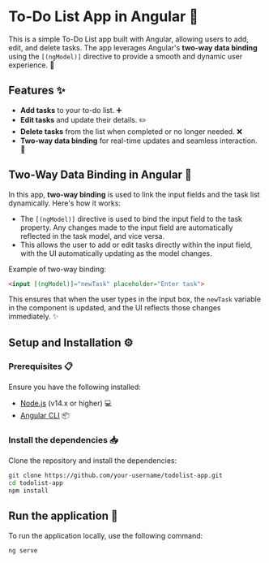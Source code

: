 # To-Do List App in Angular 📝

This is a simple To-Do List app built with Angular, allowing users to add, edit, and delete tasks. The app leverages Angular's **two-way data binding** using the `[(ngModel)]` directive to provide a smooth and dynamic user experience. 🚀

## Features ✨
- **Add tasks** to your to-do list. ➕
- **Edit tasks** and update their details. ✏️
- **Delete tasks** from the list when completed or no longer needed. ❌
- **Two-way data binding** for real-time updates and seamless interaction. 🔄

## Two-Way Data Binding in Angular 🔗

In this app, **two-way binding** is used to link the input fields and the task list dynamically. Here's how it works:

- The `[(ngModel)]` directive is used to bind the input field to the task property. Any changes made to the input field are automatically reflected in the task model, and vice versa.
- This allows the user to add or edit tasks directly within the input field, with the UI automatically updating as the model changes.

Example of two-way binding:
```html
<input [(ngModel)]="newTask" placeholder="Enter task">
```
This ensures that when the user types in the input box, the `newTask` variable in the component is updated, and the UI reflects those changes immediately. ✨

## Setup and Installation ⚙️

### Prerequisites 📋
Ensure you have the following installed:

- [Node.js](https://nodejs.org/) (v14.x or higher) 💻
- [Angular CLI](https://angular.io/cli) 📦

### Install the dependencies 📥
Clone the repository and install the dependencies:

```bash
git clone https://github.com/your-username/todolist-app.git
cd todolist-app
npm install
```
## Run the application 🚀

To run the application locally, use the following command:

```bash
ng serve
```
